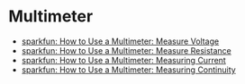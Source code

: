 # Multimeter

- [sparkfun: How to Use a Multimeter: Measure Voltage](https://learn.sparkfun.com/tutorials/how-to-use-a-multimeter/measuring-voltage)
- [sparkfun: How to Use a Multimeter: Measure Resistance](https://learn.sparkfun.com/tutorials/how-to-use-a-multimeter/measuring-resistance)
- [sparkfun: How to Use a Multimeter: Measuring Current](https://learn.sparkfun.com/tutorials/how-to-use-a-multimeter/measuring-current)
- [sparkfun: How to Use a Multimeter: Measuring Continuity](https://learn.sparkfun.com/tutorials/how-to-use-a-multimeter/continuity)
